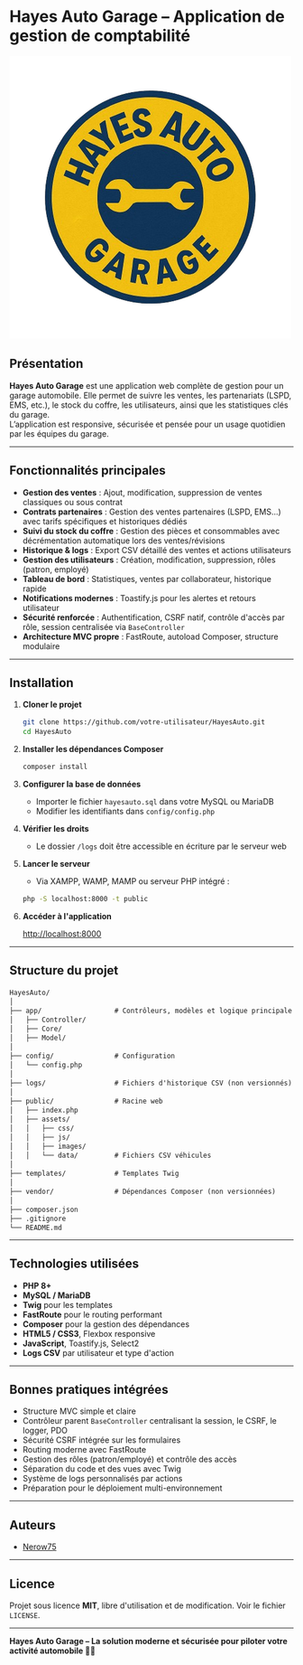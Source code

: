 # Hayes Auto Garage – Application de gestion de comptabilité

![Hayes Auto Garage Logo](public/assets/images/logo.png)

## Présentation

**Hayes Auto Garage** est une application web complète de gestion pour un garage automobile. Elle permet de suivre les ventes, les partenariats (LSPD, EMS, etc.), le stock du coffre, les utilisateurs, ainsi que les statistiques clés du garage.  
L’application est responsive, sécurisée et pensée pour un usage quotidien par les équipes du garage.

---

## Fonctionnalités principales

- **Gestion des ventes** : Ajout, modification, suppression de ventes classiques ou sous contrat
- **Contrats partenaires** : Gestion des ventes partenaires (LSPD, EMS...) avec tarifs spécifiques et historiques dédiés
- **Suivi du stock du coffre** : Gestion des pièces et consommables avec décrémentation automatique lors des ventes/révisions
- **Historique & logs** : Export CSV détaillé des ventes et actions utilisateurs
- **Gestion des utilisateurs** : Création, modification, suppression, rôles (patron, employé)
- **Tableau de bord** : Statistiques, ventes par collaborateur, historique rapide
- **Notifications modernes** : Toastify.js pour les alertes et retours utilisateur
- **Sécurité renforcée** : Authentification, CSRF natif, contrôle d'accès par rôle, session centralisée via `BaseController`
- **Architecture MVC propre** : FastRoute, autoload Composer, structure modulaire

---

## Installation

1. **Cloner le projet**

   ```bash
   git clone https://github.com/votre-utilisateur/HayesAuto.git
   cd HayesAuto
   ```

2. **Installer les dépendances Composer**

   ```bash
   composer install
   ```

3. **Configurer la base de données**

   - Importer le fichier `hayesauto.sql` dans votre MySQL ou MariaDB
   - Modifier les identifiants dans `config/config.php`

4. **Vérifier les droits**

   - Le dossier `/logs` doit être accessible en écriture par le serveur web

5. **Lancer le serveur**

   - Via XAMPP, WAMP, MAMP ou serveur PHP intégré :

   ```bash
   php -S localhost:8000 -t public
   ```

6. **Accéder à l'application**

   [http://localhost:8000](http://localhost:8000)

---

## Structure du projet

```
HayesAuto/
│
├── app/                  # Contrôleurs, modèles et logique principale
│   ├── Controller/
│   ├── Core/
│   ├── Model/
│
├── config/               # Configuration
│   └── config.php
│
├── logs/                 # Fichiers d'historique CSV (non versionnés)
│
├── public/               # Racine web
│   ├── index.php
│   ├── assets/
│   │   ├── css/
│   │   ├── js/
│   │   ├── images/
│   │   └── data/         # Fichiers CSV véhicules
│
├── templates/            # Templates Twig
│
├── vendor/               # Dépendances Composer (non versionnées)
│
├── composer.json
├── .gitignore
└── README.md
```

---

## Technologies utilisées

- **PHP 8+**
- **MySQL / MariaDB**
- **Twig** pour les templates
- **FastRoute** pour le routing performant
- **Composer** pour la gestion des dépendances
- **HTML5 / CSS3**, Flexbox responsive
- **JavaScript**, Toastify.js, Select2
- **Logs CSV** par utilisateur et type d'action

---

## Bonnes pratiques intégrées

- Structure MVC simple et claire
- Contrôleur parent `BaseController` centralisant la session, le CSRF, le logger, PDO
- Sécurité CSRF intégrée sur les formulaires
- Routing moderne avec FastRoute
- Gestion des rôles (patron/employé) et contrôle des accès
- Séparation du code et des vues avec Twig
- Système de logs personnalisés par actions
- Préparation pour le déploiement multi-environnement

---

## Auteurs

- [Nerow75](https://github.com/Nerow75)

---

## Licence

Projet sous licence **MIT**, libre d'utilisation et de modification. Voir le fichier `LICENSE`.

---

**Hayes Auto Garage – La solution moderne et sécurisée pour piloter votre activité automobile 🚗🔧**
